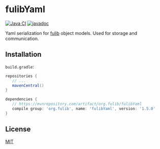 # fulibYaml

[![Java CI](https://github.com/fujaba/fulibYaml/workflows/Java%20CI/badge.svg)](https://github.com/fujaba/fulibYaml/actions)
[![javadoc](https://javadoc.io/badge2/org.fulib/fulibYaml/javadoc.svg)](https://javadoc.io/doc/org.fulib/fulibYaml)

Yaml serialization for [fulib](https://github.com/fujaba/fulib) object models. Used for storage and communication.

## Installation

`build.gradle`:

```groovy
repositories {
   // ...
   mavenCentral()
}
```

```groovy
dependencies {
   // https://mvnrepository.com/artifact/org.fulib/fulibYaml
   compile group: 'org.fulib', name: 'fulibYaml', version: '1.5.0'
}
```

## License

[MIT](LICENSE.md)
